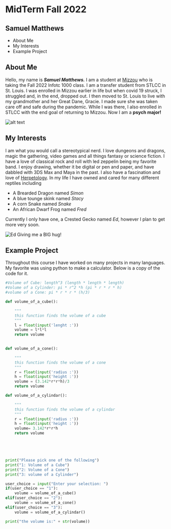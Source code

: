 # MidTerm Fall 2022
## Samuel Matthews

- About Me
- My Interests
- Example Project

## About Me
Hello, my name is ***Samuel Matthews.*** I am a student at [Mizzou](https://missouri.edu/) who is taking the Fall 2022 Infotc 1000 class. I am a transfer student from STLCC in St. Louis. I was enrolled in Mizzou earlier in life but when covid 19 struck, I struggled and, in the end, dropped out. I then moved to St. Louis to live with my grandmother and her Great Dane, Gracie. I made sure she was taken care off and safe during the pandemic. While I was there, I also enrolled in STLCC with the end goal of returning to Mizzou. Now I am a **psych major!**   

![alt text](https://encrypted-tbn0.gstatic.com/images?q=tbn:ANd9GcR9zeazBxYygXW-T25t_r6xDzJyJcMT4Ps_5lCOuXc&usqp=CAE&s)
## My Interests
I am what you would call a stereotypical nerd. I love dungeons and dragons, magic the gathering, video games and all things fantasy or science fiction. I have a love of classical rock and roll with led zeppelin being my favorite band. I enjoy drawing, whether it be digital or pen and paper, and have dabbled with 3DS Max and Maya in the past. I also have a fascination and love of [Herpetology](https://en.wikipedia.org/wiki/Herpetology). In my life I have owned and cared for many different reptiles including 
- A Brearded Dragon named *Simon*
- A blue tounge skink named *Stacy*
- A corn Snake named *Snake*
- An African Dwarf Frog named *Fred*

Currently I only have one, a Crested Gecko named *Ed*, however I plan to get more very soon.

![Ed Giving me a BIG hug!](https://user-images.githubusercontent.com/116331873/197120056-0d3b9364-e933-4f59-991a-34f8909b7d68.jpg)
## Example Project
Throughout this course I have worked on many projects in many languages. My favorite was using python to make a calculator. Below is a copy of the code for it. 

```python
#Volume of Cube: length^3 (length * length * length)
#Volume of a Cylinder: pi * r^2 *h (pi * r * r * h)
#volume of a Cone: pi * r * r * (h/3)

def volume_of_a_cube():

    """
    this function finds the volume of a cube
    """
    l = float(input('lenght :'))
    volume = l*l*l
    return volume
    

def volume_of_a_cone():

    """
    this function finds the volume of a cone
    """
    r = float(input('radius :'))
    h = float(input('height :'))
    volume = (3.142*r*r*h)/3
    return volume

def volume_of_a_cylindar():

    """
    this function finds the volume of a cylindar
    """
    r = float(input('radius :'))
    h = float(input('height :'))
    volume= 3.142*r*r*h
    return volume





print("Please pick one of the following")
print("1: Volume of a Cube")
print("2: Volume of a Cone")
print("3: volume of a Cylinder")

user_choice = input("Enter your selection: ")
if(user_choice == "1"):
    volume = volume_of_a_cube()
elif(user_choice == "2"):
    volume = volume_of_a_cone()
elif(user_choice == "3"):
    volume = volume_of_a_cylindar()

print("the volume is:" + str(volume))
```
